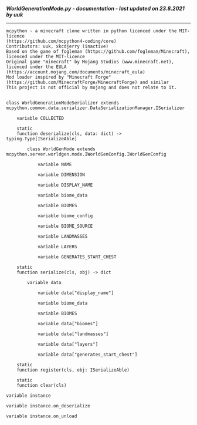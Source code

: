 ***WorldGenerationMode.py - documentation - last updated on 23.8.2021 by uuk***
___

    mcpython - a minecraft clone written in python licenced under the MIT-licence 
    (https://github.com/mcpython4-coding/core)
    Contributors: uuk, xkcdjerry (inactive)
    Based on the game of fogleman (https://github.com/fogleman/Minecraft), licenced under the MIT-licence
    Original game "minecraft" by Mojang Studios (www.minecraft.net), licenced under the EULA
    (https://account.mojang.com/documents/minecraft_eula)
    Mod loader inspired by "Minecraft Forge" (https://github.com/MinecraftForge/MinecraftForge) and similar
    This project is not official by mojang and does not relate to it.


    class WorldGenerationModeSerializer extends  mcpython.common.data.serializer.DataSerializationManager.ISerializer 

        variable COLLECTED

        static
        function deserialize(cls, data: dict) -> typing.Type[ISerializeAble]

            class WorldGenMode extends  mcpython.server.worldgen.mode.IWorldGenConfig.IWorldGenConfig 

                variable NAME

                variable DIMENSION

                variable DISPLAY_NAME

                variable biome_data

                variable BIOMES

                variable biome_config

                variable BIOME_SOURCE

                variable LANDMASSES

                variable LAYERS

                variable GENERATES_START_CHEST

        static
        function serialize(cls, obj) -> dict

            variable data

                variable data["display_name"]

                variable biome_data

                variable BIOMES

                variable data["biomes"]

                variable data["landmasses"]

                variable data["layers"]

                variable data["generates_start_chest"]

        static
        function register(cls, obj: ISerializeAble)

        static
        function clear(cls)

    variable instance

    variable instance.on_deserialize

    variable instance.on_unload